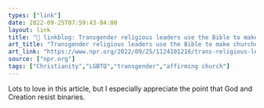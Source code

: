 ```yaml
---
types: ["link"]
date: 2022-09-25T07:59:43-04:00
layout: link
title: "🔗 linkblog: Transgender religious leaders use the Bible to make churches more inclusive : NPR'"
art_title: "Transgender religious leaders use the Bible to make churches more inclusive : NPR"
art_link: "https://www.npr.org/2022/09/25/1124101216/trans-religious-leaders-say-scripture-should-inspire-inclusive-congregations"
source: ["npr.org"]
tags: ["Christianity","LGBTQ","transgender","affirming church"]
---
```

Lots to love in this article, but I especially appreciate the point that God and Creation resist binaries.
 
